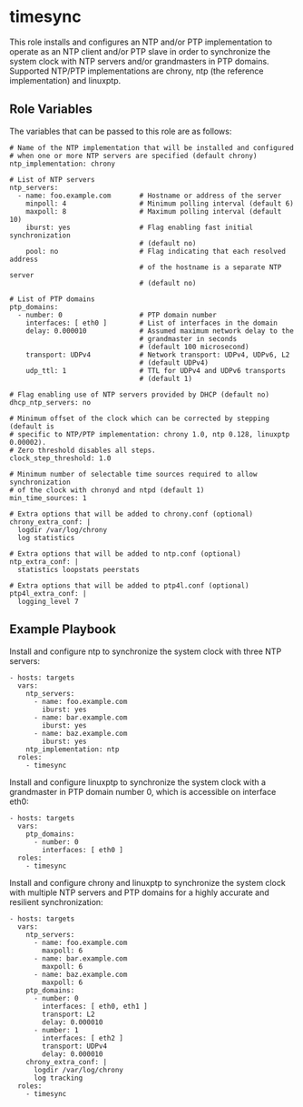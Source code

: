 timesync
========

This role installs and configures an NTP and/or PTP implementation to operate
as an NTP client and/or PTP slave in order to synchronize the system clock with
NTP servers and/or grandmasters in PTP domains. Supported NTP/PTP
implementations are chrony, ntp (the reference implementation) and linuxptp.

Role Variables
--------------

The variables that can be passed to this role are as follows:

```
# Name of the NTP implementation that will be installed and configured
# when one or more NTP servers are specified (default chrony)
ntp_implementation: chrony

# List of NTP servers
ntp_servers:
  - name: foo.example.com       # Hostname or address of the server
    minpoll: 4                  # Minimum polling interval (default 6)
    maxpoll: 8                  # Maximum polling interval (default 10)
    iburst: yes                 # Flag enabling fast initial synchronization
                                # (default no)
    pool: no                    # Flag indicating that each resolved address
                                # of the hostname is a separate NTP server
                                # (default no)

# List of PTP domains
ptp_domains:
  - number: 0                   # PTP domain number
    interfaces: [ eth0 ]        # List of interfaces in the domain
    delay: 0.000010             # Assumed maximum network delay to the
                                # grandmaster in seconds
                                # (default 100 microsecond)
    transport: UDPv4            # Network transport: UDPv4, UDPv6, L2
                                # (default UDPv4)
    udp_ttl: 1                  # TTL for UDPv4 and UDPv6 transports
                                # (default 1)

# Flag enabling use of NTP servers provided by DHCP (default no)
dhcp_ntp_servers: no

# Minimum offset of the clock which can be corrected by stepping (default is
# specific to NTP/PTP implementation: chrony 1.0, ntp 0.128, linuxptp 0.00002).
# Zero threshold disables all steps.
clock_step_threshold: 1.0

# Minimum number of selectable time sources required to allow synchronization
# of the clock with chronyd and ntpd (default 1)
min_time_sources: 1

# Extra options that will be added to chrony.conf (optional)
chrony_extra_conf: |
  logdir /var/log/chrony
  log statistics

# Extra options that will be added to ntp.conf (optional)
ntp_extra_conf: |
  statistics loopstats peerstats

# Extra options that will be added to ptp4l.conf (optional)
ptp4l_extra_conf: |
  logging_level 7
```

Example Playbook
----------------

Install and configure ntp to synchronize the system clock with three NTP servers:

```
- hosts: targets
  vars:
    ntp_servers:
      - name: foo.example.com
        iburst: yes
      - name: bar.example.com
        iburst: yes
      - name: baz.example.com
        iburst: yes
    ntp_implementation: ntp
  roles:
    - timesync
```

Install and configure linuxptp to synchronize the system clock with a
grandmaster in PTP domain number 0, which is accessible on interface eth0:

```
- hosts: targets
  vars:
    ptp_domains:
      - number: 0
        interfaces: [ eth0 ]
  roles:
    - timesync
```

Install and configure chrony and linuxptp to synchronize the system clock with
multiple NTP servers and PTP domains for a highly accurate and resilient
synchronization:

```
- hosts: targets
  vars:
    ntp_servers:
      - name: foo.example.com
        maxpoll: 6
      - name: bar.example.com
        maxpoll: 6
      - name: baz.example.com
        maxpoll: 6
    ptp_domains:
      - number: 0
        interfaces: [ eth0, eth1 ]
        transport: L2
        delay: 0.000010
      - number: 1
        interfaces: [ eth2 ]
        transport: UDPv4
        delay: 0.000010
    chrony_extra_conf: |
      logdir /var/log/chrony
      log tracking
  roles:
    - timesync
```
